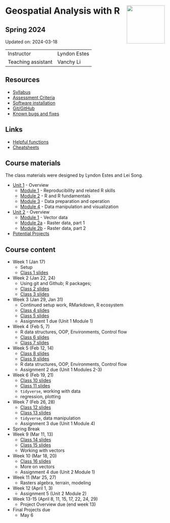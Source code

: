 
# Geospatial Analysis with R <img src="https://s28151.pcdn.co/offices/marketing-and-communications/wp-content/blogs.dir/3/files/sites/106/2019/08/CU_Seal_Red_SM_60_75_v4-768x768.png" align="right" width="120" />

## Spring 2024

Updated on: 2024-03-18

<center>

|                    |              |
|:-------------------|:-------------|
| Instructor         | Lyndon Estes |
| Teaching assistant | Vanchy Li    |

</center>

## Resources

- [Syllabus](syllabus.html)
- [Assessment Criteria](assessment.html)
- [Software installation](software-installation.html)
- [Git/GitHub](git-github.html)
- [Known bugs and fixes](bugs-fixes.html)

## Links

- [Helpful functions](helpful_functions.html)
- [Cheatsheets](cheatsheets.html)

## Course materials

The class materials were designed by Lyndon Estes and Lei Song.

- [Unit 1](unit1.html) - Overview
  - [Module 1](unit1-module1.html) - Reproducibility and related R
    skills
  - [Module 2](unit1-module2.html) - R and R fundamentals
  - [Module 3](unit1-module3.html) - Data preparation and operation
  - [Module 4](unit1-module4.html) - Data manipulation and visualization
- [Unit 2](unit2.html) - Overview
  - [Module 1](unit2-module1.html) - Vector data
  - [Module 2a](unit2-module2a.html) - Raster data, part 1
  - [Module 2b](unit2-module2b.html) - Raster data, part 2
- [Potential Projects](projects.html)

## Course content

- Week 1 (Jan 17)
  - Setup
  - [Class 1 slides](class1.html)
- Week 2 (Jan 22, 24)
  - Using git and Github; R packages;
  - [Class 2 slides](class2.html)
  - [Class 3 slides](class3.html)
- Week 3 (Jan 29, Jan 31)
  - Continued setup work, RMarkdown, R ecosystem
  - [Class 4 slides](class4.html)
  - [Class 5 slides](class5.html)  
  - Assignment 1 due (Unit 1 Module 1)
- Week 4 (Feb 5, 7)
  - R data structures, OOP, Environments, Control flow
  - [Class 6 slides](class6.html)  
  - [Class 7 slides](class7.html)  
- Week 5 (Feb 12, 14)
  - [Class 8 slides](class8.html)  
  - [Class 9 slides](class9.html)  
  - R data structures, OOP, Environments, Control flow  
  - Assignment 2 due (Unit 1 Modules 2-3)
- Week 6 (Feb 19, 21)
  - [Class 10 slides](class10.html)
  - [Class 11 slides](class11.html)
  - `tidyverse`, working with data
  - regression, plotting
- Week 7 (Feb 26, 28)
  - [Class 12 slides](class12.html)
  - [Class 13 slides](class13.html)  
  - `tidyverse`, data manipulation
  - Assignment 3 due (Unit 1 Module 4)
- Spring Break
- Week 9 (Mar 11, 13)
  - [Class 14 slides](class14.html)  
  - [Class 15 slides](class15.html)  
  - Working with vectors
- Week 10 (Mar 18, 20)
  - [Class 16 slides](class16.html)  
  - More on vectors
  - Assignment 4 due (Unit 2 Module 1)
- Week 11 (Mar 25, 27)
  - Rasters algebra, terrain, modeling
- Week 12 (April 1, 3)
  - Assignment 5 (Unit 2 Module 2)
- Week 13-15 (April 8, 11, 15, 17, 22, 24, 29)
  - Project Overview due (end week 13)
- Final Projects due
  - May 6
